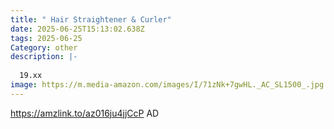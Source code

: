 ```yaml
---
title: " Hair Straightener & Curler"
date: 2025-06-25T15:13:02.638Z
tags: 2025-06-25
Category: other
description: |-
  
  19.xx
image: https://m.media-amazon.com/images/I/71zNk+7gwHL._AC_SL1500_.jpg
---
```

https://amzlink.to/az016ju4jjCcP
AD